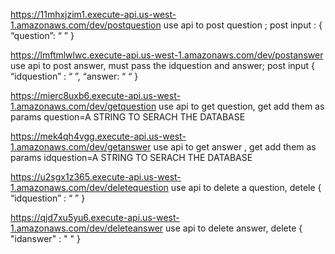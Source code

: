 
https://11mhxjzim1.execute-api.us-west-1.amazonaws.com/dev/postquestion
use api to post question ; post
input :
{
	“question”: “    ”
}


https://lmftmlwlwc.execute-api.us-west-1.amazonaws.com/dev/postanswer
use api to post answer, must pass the idquestion and answer; post
input
{
	“idquestion” : “      ”,
	“answer: “      “
}

https://mierc8uxb6.execute-api.us-west-1.amazonaws.com/dev/getquestion
use api to get question, get
 add them as params question=A STRING TO SERACH THE DATABASE

https://mek4qh4vgg.execute-api.us-west-1.amazonaws.com/dev/getanswer
use api to get answer , get
 add them as params idquestion=A STRING TO SERACH THE DATABASE

 https://u2sgx1z365.execute-api.us-west-1.amazonaws.com/dev/deletequestion
use api to delete a question, detele 
{
	“idquestion” : “      ”
}

https://qjd7xu5yu6.execute-api.us-west-1.amazonaws.com/dev/deleteanswer
use api to delete answer, delete
{
	"idanswer" : "  " 
}
